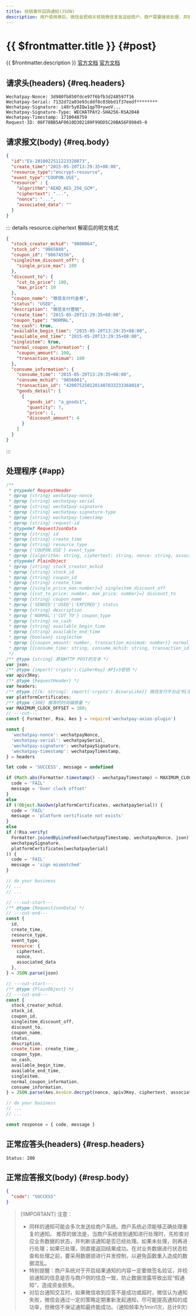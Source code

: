 ```yaml
---
title: 核销事件回调通知(JSON)
description: 用户使用券后，微信会把相关核销券信息发送给商户，商户需要接收处理，并按照文档规范返回应答。出于安全的考虑，我们对核销券信息数据进行了加密，商户需要先对通知数据进行解密，才能得到核销券信息数据。
---
```


# {{ $frontmatter.title }} {#post}

{{ $frontmatter.description }} [官方文档](https://pay.weixin.qq.com/docs/merchant/apis/cash-coupons/check-notice.html) [官方文档](https://pay.weixin.qq.com/wiki/doc/apiv3/payscore.php?chapter=17_9&index=8)

## 请求头(headers) {#req.headers}

```ansi
Wechatpay-Nonce: 3d980fb850fdce97f6bfb3d248597f16
Wechatpay-Serial: 7132d72a03e93cddf8c03bbd1f37eedf********
Wechatpay-Signature: i48r5y8IQw1qpTO+ywoV...
Wechatpay-Signature-Type: WECHATPAY2-SHA256-RSA2048
Wechatpay-Timestamp: 1710048759
Request-ID: 08F78BB5AF0610D302189F99DD5C20BA56F89845-0
```

## 请求报文(body) {#req.body}

```json
{
  "id":"EV-2018022511223320873",
  "create_time":"2015-05-20T13:29:35+08:00",
  "resource_type":"encrypt-resource",
  "event_type":"COUPON.USE",
  "resource" : {
    "algorithm":"AEAD_AES_256_GCM",
    "ciphertext": "...",
    "nonce": "...",
    "associated_data": ""
  }
}
```

::: details resource.ciphertext 解密后的明文格式

```json
{
  "stock_creator_mchid": "9800064",
  "stock_id": "9865888",
  "coupon_id": "98674556",
  "singleitem_discount_off": {
    "single_price_max": 100
  },
  "discount_to": {
    "cut_to_price": 100,
    "max_price": 10
  },
  "coupon_name": "微信支付代金券",
  "status": "USED",
  "description": "微信支付营销",
  "create_time": "2015-05-20T13:29:35+08:00",
  "coupon_type": "NORMAL",
  "no_cash": true,
  "available_begin_time": "2015-05-20T13:29:35+08:00",
  "available_end_time": "2015-05-20T13:29:35+08:00",
  "singleitem": true,
  "normal_coupon_information": {
    "coupon_amount": 100,
    "transaction_minimum": 100
  },
  "consume_information": {
    "consume_time": "2015-05-20T13:29:35+08:00",
    "consume_mchid": "9856081",
    "transaction_id": "4200752501201407033233368018",
    "goods_detail": [
      {
        "goods_id": "a_goods1",
        "quantity": 7,
        "price": 1,
        "discount_amount": 4
      }
    ]
  }
}
```
:::

## 处理程序 {#app}

```js twoslash
/**
 * @typedef RequestHeader
 * @prop {string} wechatpay-nonce
 * @prop {string} wechatpay-serial
 * @prop {string} wechatpay-signature
 * @prop {string} wechatpay-signature-type
 * @prop {string} wechatpay-timestamp
 * @prop {string} request-id
 * @typedef RequestJsonData
 * @prop {string} id
 * @prop {string} create_time
 * @prop {string} resource_type
 * @prop {'COUPON.USE'} event_type
 * @prop {{algorithm: string, ciphertext: string, nonce: string, associated_data: string}} resource
 * @typedef PlainObject
 * @prop {string} stock_creator_mchid
 * @prop {string} stock_id
 * @prop {string} coupon_id
 * @prop {string} create_time
 * @prop {{single_price_max:number}=} singleitem_discount_off
 * @prop {{cut_to_price: number, max_price: number}=} discount_to
 * @prop {string} coupon_name
 * @prop {'SENDED'|'USED'|'EXPIRED'} status
 * @prop {string} description
 * @prop {'NORMAL'|'CUT_TO'} coupon_type
 * @prop {string} no_cash
 * @prop {string} available_begin_time
 * @prop {string} available_end_time
 * @prop {boolean} singleitem
 * @prop {{coupon_amount: number, transaction_minimum: number}} normal_coupon_information
 * @prop {{consume_time: string, consume_mchid: string, transaction_id: string}} consume_information
 */
/** @type {string} 原始HTTP POST的文本 */
var json;
/** @type {import('crypto').CipherKey} APIv3密钥 */
var apiv3Key;
/** @type {RequestHeader} */
var headers;
/** @type {{[k: string]: import('crypto').BinaryLike}} 微信支付平台证书{序列号:实例}键值对 */
var platformCertificates;
/** @type {300} 推荐的时间偏移量 */
var MAXIMUM_CLOCK_OFFSET = 300;
// ---cut---
const { Formatter, Rsa, Aes } = require('wechatpay-axios-plugin')

const {
  'wechatpay-nonce': wechatpayNonce,
  'wechatpay-serial': wechatpaySerial,
  'wechatpay-signature': wechatpaySignature,
  'wechatpay-timestamp': wechatpayTimestamp,
} = headers

let code = 'SUCCESS', message = undefined

if (Math.abs(Formatter.timestamp() - wechatpayTimestamp) > MAXIMUM_CLOCK_OFFSET) {
  code = 'FAIL'
  message = 'Over clock offset'
}
else
if (!Object.hasOwn(platformCertificates, wechatpaySerial)) {
  code = 'FAIL'
  message = 'platform certificate not exists'
}
else
if (!Rsa.verify(
  Formatter.joinedByLineFeed(wechatpayTimestamp, wechatpayNonce, json),
  wechatpaySignature,
  platformCertificates[wechatpaySerial]
)) {
  code = 'FAIL'
  message = 'sign mismatched'
}

// do your business
// ...
// ...

// ---cut-start---
/** @type {RequestJsonData} */
// ---cut-end---
const {
  id,
  create_time,
  resource_type,
  event_type,
  resource: {
    ciphertext,
    nonce,
    associated_data
  },
} = JSON.parse(json)

// ---cut-start---
/** @type {PlainObject} */
// ---cut-end---
const {
  stock_creator_mchid,
  stock_id,
  coupon_id,
  singleitem_discount_off,
  discount_to,
  coupon_name,
  status,
  description,
  create_time: create_time_,
  coupon_type,
  no_cash,
  available_begin_time,
  available_end_time,
  singleitem,
  normal_coupon_information,
  consume_information,
} = JSON.parse(Aes.AesGcm.decrypt(nonce, apiv3Key, ciphertext, associated_data))

// do your business
// ...
// ...

const response = { code, message }
```

## 正常应答头(headers) {#resp.headers}

```ansi
Status: 200
```

## 正常应答报文(body) {#resp.body}

```json
{
  "code": "SUCCESS"
}
```

> [!IMPORTANT] 注意：
> - 同样的通知可能会多次发送给商户系统。商户系统必须能够正确处理重复的通知。 推荐的做法是，当商户系统收到通知进行处理时，先检查对应业务数据的状态，并判断该通知是否已经处理。如果未处理，则再进行处理；如果已处理，则直接返回结果成功。在对业务数据进行状态检查和处理之前，要采用数据锁进行并发控制，以避免函数重入造成的数据混乱。
> - 特别提醒：商户系统对于开启结果通知的内容一定要做签名验证，并校验通知的信息是否与商户侧的信息一致，防止数据泄露导致出现“假通知”，造成资金损失。
> - 对后台通知交互时，如果微信收到应答不是成功或超时，微信认为通知失败，微信会通过一定的策略定期重新发起通知，尽可能提高通知的成功率，但微信不保证通知最终能成功。（通知频率为1min1次，总计9次）
